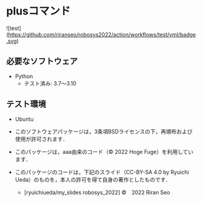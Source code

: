 # plusコマンド
![test] (https://github.com/riranseo/robosys2022/action/workflows/test/yml/badge.svg)



## 必要なソフトウェア
* Python
  * テスト済み: 3.7～3.10

## テスト環境
* Ubuntu

 * このソフトウェアパッケージは，3条項BSDライセンスの下，再頒布および使用が許可されます．
 * このパッケージは，aaa由来のコード（© 2022 Hoge Fuge）を利用しています．
 * このパッケージのコードは，下記のスライド（CC-BY-SA 4.0 by Ryuichi Ueda）のものを，本人の許可を得て自身の著作としたものです．
      * [ryuichiueda/my_slides robosys_2022]
©　2022 Riran Seo
